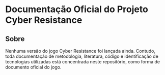 # 	Documentação Oficial do Projeto Cyber Resistance

## Sobre

Nenhuma versão do jogo Cyber Resistance foi lançada ainda. Contudo, toda documentação de metodologia, literatura, código e identificação de tecnologias utilizadas está concentrada neste repositório, como forma de documento oficial do jogo.
